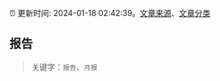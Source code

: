 :alarm_clock: 更新时间: 2024-01-18 02:42:39。[文章来源](/README.md)、[文章分类](/TAGS.md)

## 报告


> 关键字：`报告`、`月报`



